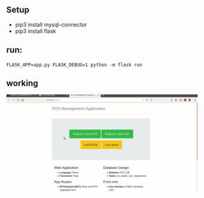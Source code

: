 
## Setup

<ul>
	<li> pip3 install mysql-connector </li>
	<li> pip3 install flask </li>

</ul>


## run:

	FLASK_APP=app.py FLASK_DEBUG=1 python -m flask run

## working

![screenshot](https://raw.githubusercontent.com/SapneshNaik/python_assignment/master/Lab_assigment/RTO_Management/flask_app/demo.gif)	
